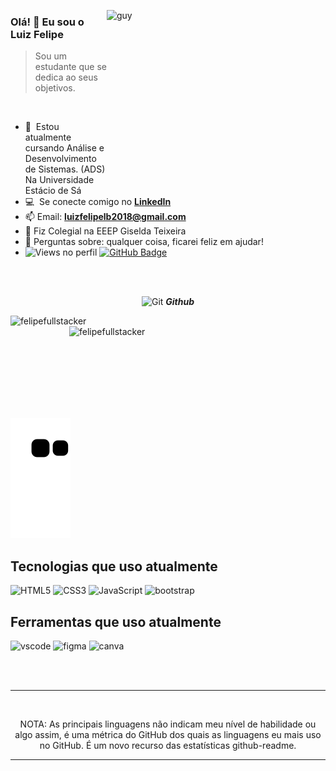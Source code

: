  <img align="right" height="270px" alt="guy" width="350" src="https://i.pinimg.com/originals/e4/26/70/e426702edf874b181aced1e2fa5c6cde.gif" /> </a>
 
### Olá! 👋 Eu sou o Luiz Felipe 

> Sou um estudante que se dedica ao seus objetivos.
<br />

- 🌱 &nbsp;Estou atualmente cursando Análise e Desenvolvimento de Sistemas. (ADS) Na Universidade Estácio de Sá
- :computer: &nbsp;Se conecte comigo no **[LinkedIn]**
- 📫 Email: **luizfelipelb2018@gmail.com**
- 📝 Fiz Colegial na EEEP Giselda Teixeira
- 💬 Perguntas sobre: qualquer coisa, ficarei feliz em ajudar!
- 	<img src="https://komarev.com/ghpvc/?username=felipefullstackerlabel=Profile%20views&color=brightgreen&style=plastic" alt="Views no perfil" /> 
	<a href="https://github.com/felipefullstacker?tab=followers"><img src="https://img.shields.io/github/followers/felipefullstacker?label=Followers&style=social" alt="GitHub Badge"></a>
<br><br>

<p align="center">
 <img src="https://media.giphy.com/media/W5eoZHPpUx9sapR0eu/giphy.gif" width="30" alt="Git"/>&nbsp;<i><b>Github</b></i>
</p>
 
<p>
 <img align="left" src="https://github-readme-stats.vercel.app/api/top-langs?username=felipefullstacker&langs_count=10&show_icons=true&locale=en&layout=compact&theme=chartreuse-dark" alt="felipefullstacker" />
</p>
<p>&nbsp;<img align="right" src="https://github-readme-stats.vercel.app/api?username=felipefullstacker&show_icons=true&locale=en&theme=chartreuse-dark" alt="felipefullstacker" width="410"/>
</p>

<br><br><br><br><br><br><br>

![snake gif](https://github.com/felipefullstacker/felipefullstacker/blob/output/github-contribution-grid-snake.svg)


## Tecnologias que uso atualmente


<div>
  <img  alt="HTML5" src="https://img.shields.io/badge/html5-%23E34F26.svg?style=for-the-badge&logo=html5&logoColor=white"/>
  <img  alt="CSS3" src="https://img.shields.io/badge/css3-%231572B6.svg?style=for-the-badge&logo=css3&logoColor=white"/>
  <img  alt="JavaScript" src="https://img.shields.io/badge/javascript-%23323330.svg?style=for-the-badge&logo=javascript&logoColor=%23F7DF1E"/>
  <img  alt="bootstrap" src ="https://img.shields.io/badge/Bootstrap-563D7C?style=for-the-badge&logo=bootstrap&logoColor=white"/>
 
</div>

## Ferramentas que uso atualmente


<div>
  <img  alt="vscode" src="https://img.shields.io/badge/Visual_Studio_Code-0078D4?style=for-the-badge&logo=visual%20studio%20code&logoColor=white"/> 
  <img  alt="figma" src="https://img.shields.io/badge/Figma-F24E1E?style=for-the-badge&logo=figma&logoColor=white"/>
  <img  alt="canva" src="https://img.shields.io/badge/Canva-%2300C4CC.svg?&style=for-the-badge&logo=Canva&logoColor=white"/>

 </div>

<br><br>

[linkedin]: https://www.linkedin.com/in/luizfelipelb/ 

------
<br>

<p align="center">
    NOTA: As principais linguagens não indicam meu nível de habilidade ou algo assim, é uma métrica do GitHub dos quais as linguagens eu mais uso no GitHub. É um novo recurso das estatísticas github-readme.
</p>

-----
